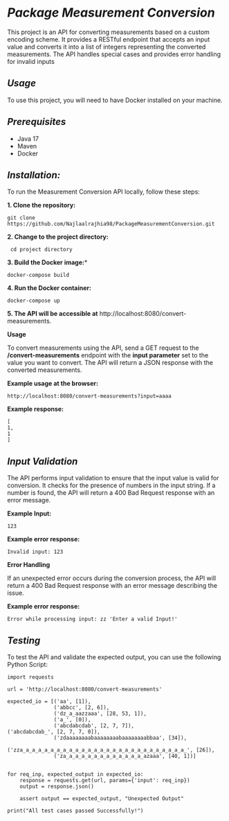 
# *Package Measurement Conversion*
This project is an API for converting measurements based on a custom encoding scheme. It provides a RESTful endpoint that accepts an input value and converts it into a list of integers representing the converted measurements. The API handles special cases and provides error handling for invalid inputs

## *Usage*
To use this project, you will need to have Docker installed on your machine.
## *Prerequisites* 
-	Java 17 
-	Maven  
-	Docker 

## *Installation:*
To run the Measurement Conversion API locally, follow these steps:

**1. Clone the repository:**
```
git clone https://github.com/Najlaalrajhia98/PackageMeasurementConversion.git
```

**2. Change to the project directory:**
```
 cd project directory
 ```
**3. Build the Docker image:***
```
docker-compose build
```
**4. Run the Docker container:**
```
docker-compose up
```
**5. The API will be accessible at** http://localhost:8080/convert-measurements.

 **Usage**

To convert measurements using the API, send a GET request to the **/convert-measurements** endpoint with the **input parameter** set to the value you want to convert. The API will return a JSON response with the converted measurements.

**Example usage at the browser:**
```
http://localhost:8080/convert-measurements?input=aaaa
```
**Example response:**

```
[
1,
1
]
```

## *Input Validation*

The API performs input validation to ensure that the input value is valid for conversion. It checks for the presence of numbers in the input string. If a number is found, the API will return a 400 Bad Request response with an error message.

**Example Input:**
```
123
```
**Example error response:**
```
Invalid input: 123
```
**Error Handling**

If an unexpected error occurs during the conversion process, the API will return a 400 Bad Request response with an error message describing the issue.

**Example error response:**
```
Error while processing input: zz 'Enter a valid Input!'
```

## *Testing*

To test the API and validate the expected output, you can use the following Python Script:
```
import requests

url = 'http://localhost:8080/convert-measurements'

expected_io = [('aa', [1]),
               ('abbcc', [2, 6]),
               ('dz_a_aazzaaa', [28, 53, 1]),
               ('a_', [0]),
               ('abcdabcdab', [2, 7, 7]),               ('abcdabcdab_', [2, 7, 7, 0]),
               ('zdaaaaaaaabaaaaaaaabaaaaaaaabbaa', [34]),
               ('zza_a_a_a_a_a_a_a_a_a_a_a_a_a_a_a_a_a_a_a_a_a_a_a_a_a_a_', [26]),
               ('za_a_a_a_a_a_a_a_a_a_a_a_a_azaaa', [40, 1])]


for req_inp, expected_output in expected_io:
    response = requests.get(url, params={'input': req_inp})
    output = response.json()

    assert output == expected_output, "Unexpected Output"

print("All test cases passed Successfully!")

```